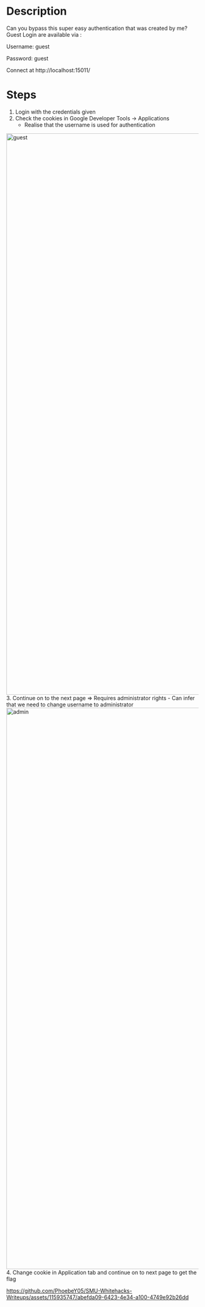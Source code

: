 # Description
Can you bypass this super easy authentication that was created by me? Guest Login are available via :

Username: guest

Password: guest

Connect at http://localhost:15011/

# Steps
1. Login with the credentials given
2. Check the cookies in Google Developer Tools -> Applications
     - Realise that the username is used for authentication
<img width="1470" alt="guest" src="https://github.com/PhoebeY05/SMU-Whitehacks-Writeups/assets/115935747/794c4189-233d-46fa-9ce1-ba4b43f2e6b6">
3. Continue on to the next page => Requires administrator rights
     - Can infer that we need to change username to administrator
<img width="1470" alt="admin" src="https://github.com/PhoebeY05/SMU-Whitehacks-Writeups/assets/115935747/3ee35783-6c84-45fd-ab87-2cd511043b24">
4. Change cookie in Application tab and continue on to next page to get the flag

https://github.com/PhoebeY05/SMU-Whitehacks-Writeups/assets/115935747/abefda09-6423-4e34-a100-4749e92b26dd


